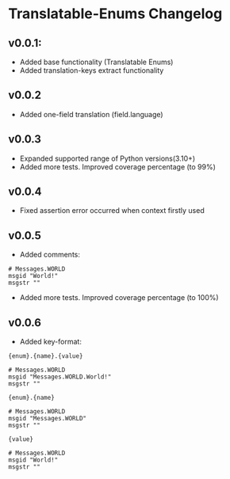 # Translatable-Enums Changelog

## v0.0.1:

- Added base functionality (Translatable Enums)
- Added translation-keys extract functionality

## v0.0.2

- Added one-field translation (field.language)

## v0.0.3

- Expanded supported range of Python versions(3.10+)
- Added more tests. Improved coverage percentage (to 99%)

## v0.0.4

- Fixed assertion error occurred when context firstly used

## v0.0.5

- Added comments:

```
# Messages.WORLD
msgid "World!"
msgstr ""
```

- Added more tests. Improved coverage percentage (to 100%)

## v0.0.6

- Added key-format:


```{enum}.{name}.{value}```
```
# Messages.WORLD
msgid "Messages.WORLD.World!"
msgstr ""
```

```{enum}.{name}```
```
# Messages.WORLD
msgid "Messages.WORLD"
msgstr ""
```


```{value}```
```
# Messages.WORLD
msgid "World!"
msgstr ""
```
